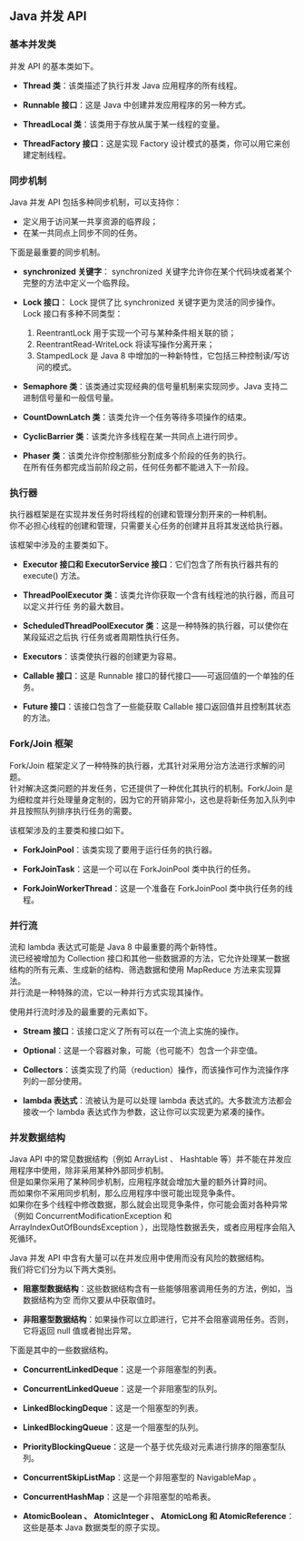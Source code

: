 ## Java 并发 API  
### 基本并发类
并发 API 的基本类如下。
-	**Thread 类**：该类描述了执行并发 Java 应用程序的所有线程。

-	**Runnable 接口**：这是 Java 中创建并发应用程序的另一种方式。
-	**ThreadLocal 类**：该类用于存放从属于某一线程的变量。
-	**ThreadFactory 接口**：这是实现 Factory 设计模式的基类，你可以用它来创建定制线程。
  
  
### 同步机制
Java 并发 API 包括多种同步机制，可以支持你：
-	定义用于访问某一共享资源的临界段；
-	在某一共同点上同步不同的任务。

下面是最重要的同步机制。
-	**synchronized 关键字**： synchronized 关键字允许你在某个代码块或者某个完整的方法中定义一个临界段。

-	**Lock 接口**： Lock 提供了比 synchronized 关键字更为灵活的同步操作。   
Lock 接口有多种不同类型：     
	1.	ReentrantLock 用于实现一个可与某种条件相关联的锁；   
	2.	ReentrantRead-WriteLock 将读写操作分离开来；   
	3.	StampedLock 是 Java 8 中增加的一种新特性，它包括三种控制读/写访问的模式。
-	**Semaphore 类**：该类通过实现经典的信号量机制来实现同步。Java 支持二进制信号量和一般信号量。
-	**CountDownLatch 类**：该类允许一个任务等待多项操作的结束。
-	**CyclicBarrier 类**：该类允许多线程在某一共同点上进行同步。
-	**Phaser 类**：该类允许你控制那些分割成多个阶段的任务的执行。  
在所有任务都完成当前阶段之前，任何任务都不能进入下一阶段。
  
  
### 执行器
执行器框架是在实现并发任务时将线程的创建和管理分割开来的一种机制。  
你不必担心线程的创建和管理，只需要关心任务的创建并且将其发送给执行器。  

该框架中涉及的主要类如下。
-	**Executor 接口和 ExecutorService 接口**：它们包含了所有执行器共有的 execute() 方法。

-	**ThreadPoolExecutor 类**：该类允许你获取一个含有线程池的执行器，而且可以定义并行任
务的最大数目。
-	**ScheduledThreadPoolExecutor 类**：这是一种特殊的执行器，可以使你在某段延迟之后执
行任务或者周期性执行任务。
-	**Executors**：该类使执行器的创建更为容易。
-	**Callable 接口**：这是 Runnable 接口的替代接口——可返回值的一个单独的任务。
-	**Future 接口**：该接口包含了一些能获取 Callable 接口返回值并且控制其状态的方法。
  
  
### Fork/Join 框架
Fork/Join 框架定义了一种特殊的执行器，尤其针对采用分治方法进行求解的问题。  
针对解决这类问题的并发任务，它还提供了一种优化其执行的机制。Fork/Join 是为细粒度并行处理量身定制的，因为它的开销非常小，这也是将新任务加入队列中并且按照队列排序执行任务的需要。  

该框架涉及的主要类和接口如下。
-	**ForkJoinPool**：该类实现了要用于运行任务的执行器。

-	**ForkJoinTask**：这是一个可以在 ForkJoinPool 类中执行的任务。
-	**ForkJoinWorkerThread**：这是一个准备在 ForkJoinPool 类中执行任务的线程。
  
  
### 并行流
流和 lambda 表达式可能是 Java 8 中最重要的两个新特性。  
流已经被增加为 Collection 接口和其他一些数据源的方法，它允许处理某一数据结构的所有元素、生成新的结构、筛选数据和使用 MapReduce 方法来实现算法。  
并行流是一种特殊的流，它以一种并行方式实现其操作。  

使用并行流时涉及的最重要的元素如下。
-	**Stream 接口**：该接口定义了所有可以在一个流上实施的操作。

-	**Optional**：这是一个容器对象，可能（也可能不）包含一个非空值。
-	**Collectors**：该类实现了约简（reduction）操作，而该操作可作为流操作序列的一部分使用。
-	**lambda 表达式**：流被认为是可以处理 lambda 表达式的。大多数流方法都会接收一个 lambda
表达式作为参数，这让你可以实现更为紧凑的操作。
  
  
### 并发数据结构
Java API 中的常见数据结构（例如 ArrayList 、 Hashtable 等）并不能在并发应用程序中使用，除非采用某种外部同步机制。  
但是如果你采用了某种同步机制，应用程序就会增加大量的额外计算时间。  
而如果你不采用同步机制，那么应用程序中很可能出现竞争条件。  
如果你在多个线程中修改数据，那么就会出现竞争条件，你可能会面对各种异常（例如 ConcurrentModificationException 和 ArrayIndexOutOfBoundsException ），出现隐性数据丢失，或者应用程序会陷入死循环。  

Java 并发 API 中含有大量可以在并发应用中使用而没有风险的数据结构。  
我们将它们分为以下两大类别。
-	**阻塞型数据结构**：这些数据结构含有一些能够阻塞调用任务的方法，例如，当数据结构为空
而你又要从中获取值时。

-	**非阻塞型数据结构**：如果操作可以立即进行，它并不会阻塞调用任务。否则，它将返回 null
值或者抛出异常。

下面是其中的一些数据结构。
-	**ConcurrentLinkedDeque**：这是一个非阻塞型的列表。  

-	**ConcurrentLinkedQueue**：这是一个非阻塞型的队列。
-	**LinkedBlockingDeque**：这是一个阻塞型的列表。
-	**LinkedBlockingQueue**：这是一个阻塞型的队列。
-	**PriorityBlockingQueue**：这是一个基于优先级对元素进行排序的阻塞型队列。
-	**ConcurrentSkipListMap**：这是一个非阻塞型的 NavigableMap 。
-	**ConcurrentHashMap**：这是一个非阻塞型的哈希表。
-	**AtomicBoolean 、 AtomicInteger 、 AtomicLong 和 AtomicReference**：这些是基本 Java 数据类型的原子实现。